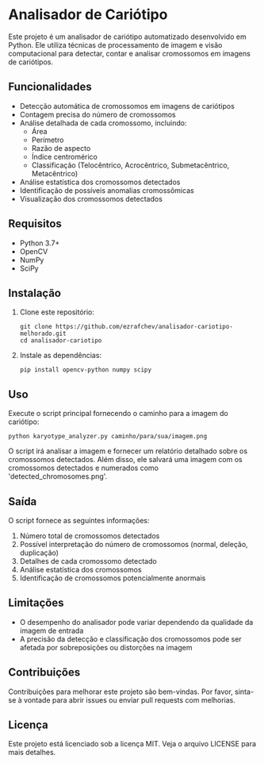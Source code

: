 # Analisador de Cariótipo

Este projeto é um analisador de cariótipo automatizado desenvolvido em Python. Ele utiliza técnicas de processamento de imagem e visão computacional para detectar, contar e analisar cromossomos em imagens de cariótipos.

## Funcionalidades

- Detecção automática de cromossomos em imagens de cariótipos
- Contagem precisa do número de cromossomos
- Análise detalhada de cada cromossomo, incluindo:
  - Área
  - Perímetro
  - Razão de aspecto
  - Índice centromérico
  - Classificação (Telocêntrico, Acrocêntrico, Submetacêntrico, Metacêntrico)
- Análise estatística dos cromossomos detectados
- Identificação de possíveis anomalias cromossômicas
- Visualização dos cromossomos detectados

## Requisitos

- Python 3.7+
- OpenCV
- NumPy
- SciPy

## Instalação

1. Clone este repositório:
   ```
   git clone https://github.com/ezrafchev/analisador-cariotipo-melhorado.git
   cd analisador-cariotipo
   ```

2. Instale as dependências:
   ```
   pip install opencv-python numpy scipy
   ```

## Uso

Execute o script principal fornecendo o caminho para a imagem do cariótipo:

```
python karyotype_analyzer.py caminho/para/sua/imagem.png
```

O script irá analisar a imagem e fornecer um relatório detalhado sobre os cromossomos detectados. Além disso, ele salvará uma imagem com os cromossomos detectados e numerados como 'detected_chromosomes.png'.

## Saída

O script fornece as seguintes informações:

1. Número total de cromossomos detectados
2. Possível interpretação do número de cromossomos (normal, deleção, duplicação)
3. Detalhes de cada cromossomo detectado
4. Análise estatística dos cromossomos
5. Identificação de cromossomos potencialmente anormais

## Limitações

- O desempenho do analisador pode variar dependendo da qualidade da imagem de entrada
- A precisão da detecção e classificação dos cromossomos pode ser afetada por sobreposições ou distorções na imagem

## Contribuições

Contribuições para melhorar este projeto são bem-vindas. Por favor, sinta-se à vontade para abrir issues ou enviar pull requests com melhorias.

## Licença

Este projeto está licenciado sob a licença MIT. Veja o arquivo LICENSE para mais detalhes.
